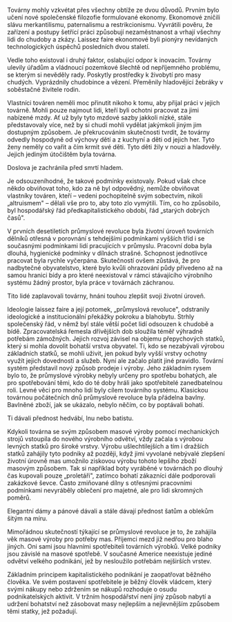 Továrny mohly vzkvétat přes všechny obtíže ze dvou důvodů. Prvním bylo učení nové společenské filozofie formulované ekonomy. Ekonomové zničili slávu merkantilismu, paternalismu a restrikcionismu. Vyvrátili pověru, že zařízení a postupy šetřící práci způsobují nezaměstnanost a vrhají všechny lidi do chudoby a zkázy. Laissez faire ekonomové byli pionýry nevídaných technologických úspěchů posledních dvou staletí.

Vedle toho existoval i druhý faktor, oslabující odpor k inovacím. Továrny ulevily úřadům a vládnoucí pozemkové šlechtě od nepříjemného problému, se kterým si nevěděly rady. Poskytly prostředky k živobytí pro masy chudých. Vyprázdnily chudobince a vězení. Přeměnily hladovějící žebráky v soběstačné živitele rodin.

Vlastníci továren neměli moc přinutit nikoho k tomu, aby přijal práci v jejich továrně. Mohli pouze najmout lidi, kteří byli ochotni pracovat za jimi nabízené mzdy. Ať už byly tyto mzdové sazby jakkoli nízké, stále představovaly více, než by si chudí mohli vydělat jakýmkoli jiným jim dostupným způsobem. Je překrucováním skutečnosti tvrdit, že továrny odvedly hospodyně od výchovy dětí a z kuchyní a děti od jejich her. Tyto ženy neměly co vařit a čím krmit své děti. Tyto děti žily v nouzi a hladověly. Jejich jediným útočištěm byla továrna.

Doslova je zachránila před smrtí hladem.

Je odsouzeníhodné, že takové podmínky existovaly. Pokud však chce někdo obviňovat toho, kdo za ně byl odpovědný, nemůže obviňovat vlastníky továren, kteří – vedeni pochopitelně svým sobectvím, nikoli „altruismem" – dělali vše pro to, aby toto zlo vymýtili. Tím, co ho způsobilo, byl hospodářský řád předkapitalistického období, řád „starých dobrých časů".

V prvních desetiletích průmyslové revoluce byla životní úroveň továrních dělníků otřesná v porovnání s tehdejšími podmínkami vyšších tříd i se současnými podmínkami lidí pracujících v průmyslu. Pracovní doba byla dlouhá, hygienické podmínky v dílnách strašné. Schopnost jednotlivce pracovat byla rychle vyčerpána. Skutečností ovšem zůstává, že pro nadbytečné obyvatelstvo, které bylo kvůli ohrazování půdy přivedeno až na samou hranici bídy a pro které neexistoval v rámci stávajícího výrobního systému žádný prostor, byla práce v továrnách záchranou.

Tito lidé zaplavovali továrny, hnáni touhou zlepšit svoji životní úroveň.

Ideologie laissez faire a její potomek, „průmyslová revoluce", odstranily ideologické a institucionální překážky pokroku a blahobytu. Strhly společenský řád, v němž byl stále větší počet lidí odsouzen k chudobě a bídě. Zpracovatelská řemesla dřívějších dob sloužila téměř výhradně potřebám zámožných. Jejich rozvoj závisel na objemu přepychových statků, který si mohla dovolit bohatší vrstva obyvatel. Ti, kdo se nezabývali výrobou základních statků, se mohli uživit, jen pokud byly vyšší vrstvy ochotny využít jejich dovedností a služeb. Nyní ale začalo platit jiné pravidlo. Tovární systém představil nový způsob prodeje i výroby. Jeho základním rysem bylo to, že průmyslové výrobky nebyly určeny pro spotřebu bohatých, ale pro spotřebování těmi, kdo do té doby hráli jako spotřebitelé zanedbatelnou roli. Levné věci pro mnoho lidí byly cílem továrního systému. Klasickou továrnou počátečních dnů průmyslové revoluce byla přádelna bavlny. Bavlněné zboží, jak se ukázalo, nebylo něčím, co by poptávali bohatí.

Ti dávali přednost hedvábí, lnu nebo batistu.

Kdykoli továrna se svým způsobem masové výroby pomocí mechanických strojů vstoupila do nového výrobního odvětví, vždy začala s výrobou levných statků pro široké vrstvy. Výrobu ušlechtilejších a tím i dražších statků zahájily tyto podniky až později, když jimi vyvolané nebývalé zlepšení životní úrovně mas umožnilo ziskovou výrobu tohoto lepšího zboží masovým způsobem. Tak si například boty vyráběné v továrnách po dlouhý čas kupovali pouze „proletáři", zatímco bohatí zákazníci dále podporovali zakázkové ševce. Často zmiňované dílny s otřesnými pracovními podmínkami nevyráběly oblečení pro majetné, ale pro lidi skromných poměrů.

Elegantní dámy a pánové dávali a stále dávají přednost šatům a oblekům šitým na míru.

Mimořádnou skutečností týkající se průmyslové revoluce je to, že zahájila věk masové výroby pro potřeby mas. Příjemci mezd již nedřou pro blaho jiných. Oni sami jsou hlavními spotřebiteli továrních výrobků. Velké podniky jsou závislé na masové spotřebě. V současné Americe neexistuje jediné odvětví velkého podnikání, jež by nesloužilo potřebám nejširších vrstev.

Základním principem kapitalistického podnikání je zaopatřovat běžného člověka. Ve svém postavení spotřebitele je běžný člověk vládcem, který svými nákupy nebo zdržením se nákupů rozhoduje o osudu podnikatelských aktivit. V tržním hospodářství není jiný způsob nabytí a udržení bohatství než zásobovat masy nejlepším a nejlevnějším způsobem těmi statky, jež požadují.